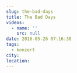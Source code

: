 ```yaml
---
slug: the-bad-days
title: The Bad Days
videos:
  - name: ''
    src: null
date: 2016-05-26 07:16:38
tags:
  - konzert
city:
location:
---
```

